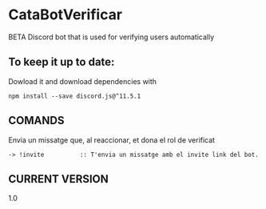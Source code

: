 # CataBotVerificar
BETA Discord bot that is used for verifying users automatically

## To keep it up to date:

Dowload it and download dependencies with
``` 
npm install --save discord.js@^11.5.1
```

## **COMANDS**

Envia un missatge que, al reaccionar, et dona el rol de verificat

```
-> !invite			:: T'envia un missatge amb el invite link del bot.
```

## CURRENT VERSION
1.0
